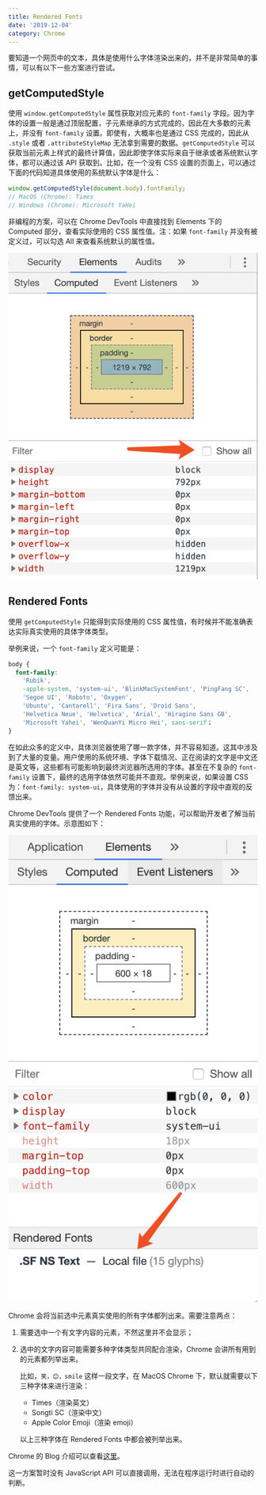 ```yaml
---
title: Rendered Fonts
date: '2019-12-04'
category: Chrome
---
```


要知道一个网页中的文本，具体是使用什么字体渲染出来的，并不是非常简单的事情，可以有以下一些方案进行尝试。

## getComputedStyle

使用 `window.getComputedStyle` 属性获取对应元素的 `font-family` 字段。因为字体的设置一般是通过顶层配置，子元素继承的方式完成的，因此在大多数的元素上，并没有 `font-family` 设置。即使有，大概率也是通过 CSS 完成的，因此从 `.style` 或者 `.attributeStyleMap` 无法拿到需要的数据。`getComputedStyle` 可以获取当前元素上样式的最终计算值，因此即使字体实际来自于继承或者系统默认字体，都可以通过该 API 获取到。比如，在一个没有 CSS 设置的页面上，可以通过下面的代码知道具体使用的系统默认字体是什么：

```javascript
window.getComputedStyle(document.body).fontFamily;
// MacOS (Chrome): Times
// Windows (Chrome): Microsoft YaHei
```

非编程的方案，可以在 Chrome DevTools 中直接找到 Elements 下的 Computed 部分，查看实际使用的 CSS 属性值。注：如果 `font-family` 并没有被定义过，可以勾选 All 来查看系统默认的属性值。

![Screenshot of Chrome DevTools > Elements > Computed](./2019-12-04-computed-style.png)

## Rendered Fonts

使用 `getComputedStyle` 只能得到实际使用的 CSS 属性值，有时候并不能准确表达实际真实使用的具体字体类型。

举例来说，一个 `font-family` 定义可能是：

```css
body {
  font-family:
    'Rubik',
    -apple-system, 'system-ui', 'BlinkMacSystemFont', 'PingFang SC',
    'Segoe UI', 'Roboto', 'Oxygen',
    'Ubuntu', 'Cantarell', 'Fira Sans', 'Droid Sans',
    'Helvetica Neue', 'Helvetica', 'Arial', 'Hiragino Sans GB',
    'Microsoft Yahei', 'WenQuanYi Micro Hei', sans-serif；
}
```

在如此众多的定义中，具体浏览器使用了哪一款字体，并不容易知道。这其中涉及到了大量的变量。用户使用的系统环境、字体下载情况、正在阅读的文字是中文还是英文等，这些都有可能影响到最终浏览器所选用的字体。甚至在不复杂的 `font-family` 设置下，最终的选用字体依然可能并不直观。举例来说，如果设置 CSS 为：`font-family: system-ui`，具体使用的字体并没有从设置的字段中直观的反馈出来。

Chrome DevTools 提供了一个 Rendered Fonts 功能，可以帮助开发者了解当前真实使用的字体。示意图如下：

![Screenshot of Chrome DevTools > Elements > Computed > Rendered Fonts](./2019-12-04-rendered-fonts.png)

Chrome 会将当前选中元素真实使用的所有字体都列出来。需要注意两点：

1. 需要选中一个有文字内容的元素，不然这里并不会显示；

2. 选中的文字内容可能需要多种字体类型共同配合渲染，Chrome 会讲所有用到的元素都列举出来。

   比如，`笑，😊，smile` 这样一段文字，在 MacOS Chrome 下，默认就需要以下三种字体来进行渲染：

   + Times（渲染英文）
   + Songti SC（渲染中文）
   + Apple Color Emoji（渲染 emoji）

   以上三种字体在 Rendered Fonts 中都会被列举出来。

Chrome 的 Blog 介绍可以查看[这里](https://developers.google.com/web/updates/2013/09/DevTools-answers-What-font-is-that)。

这一方案暂时没有 JavaScript API 可以直接调用，无法在程序运行时进行自动的判断。
